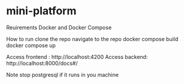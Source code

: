 # mini-platform

Reuirements
  Docker and Docker Compose

How to run
  clone the repo
  navigate to the repo 
  docker compose build
  docker compose up

Access frontend : http://localhost:4200
Access backend: http://localhost:8000/docs#/

Note stop postgresql if it runs in you machine
